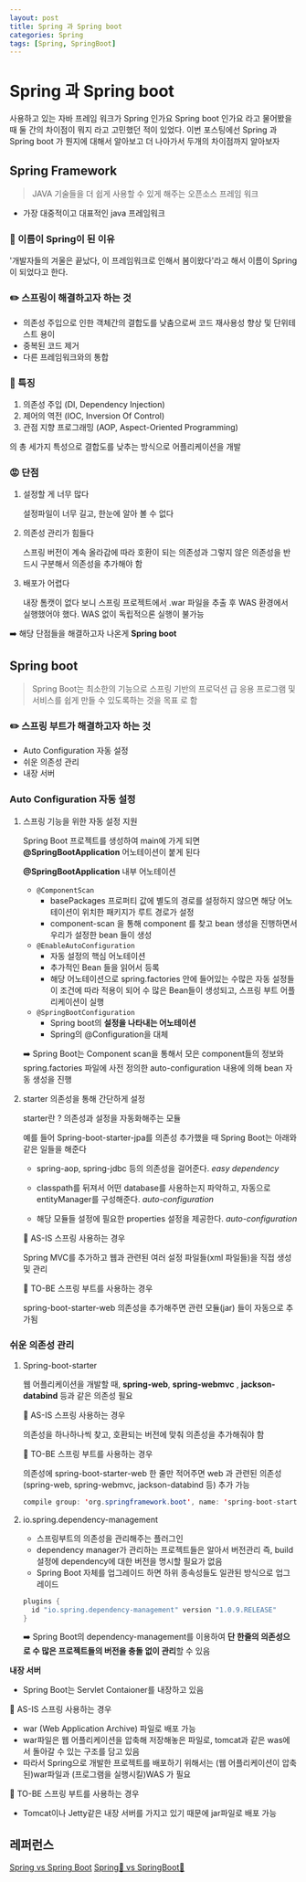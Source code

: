 ```yaml
---
layout: post
title: Spring 과 Spring boot
categories: Spring 
tags: [Spring, SpringBoot]
---
```

# Spring 과 Spring boot
사용하고 있는 자바 프레임 워크가 Spring 인가요 Spring boot 인가요 라고 물어봤을 때 둘 간의 차이점이 뭐지 라고 고민했던 적이 있었다. 이번 포스팅에선 Spring 과 Spring boot 가 뭔지에 대해서 알아보고 더 나아가서 두개의 차이점까지 알아보자

##  Spring Framework
> JAVA 기술들을 더 쉽게 사용할 수 있게 해주는 오픈소스 프레임 워크
- 가장 대중적이고 대표적인 java 프레임워크

### 🤔 이름이 Spring이 된 이유
'개발자들의 겨울은 끝났다, 이 프레임워크로 인해서 봄이왔다'라고 해서 이름이 Spring 이 되었다고 한다.

### ✏️ 스프링이 해결하고자 하는 것
- 의존성 주입으로 인한 객체간의 결합도를 낮춤으로써 코드 재사용성 향상 및 단위테스트 용이 
- 중복된 코드 제거 
- 다른 프레임워크와의 통합 

### 🥸 특징
1. 의존성 주입 (DI, Dependency Injection)
2. 제어의 역전 (IOC, Inversion Of Control)
3. 관점 지향 프로그래밍 (AOP, Aspect-Oriented Programming)

의 총 세가지 특성으로 결합도를 낮추는 방식으로 어플리케이션을 개발 

### 😡 단점
1. 설정할 게 너무 많다 

   설정파일이 너무 길고, 한눈에 알아 볼 수 없다 

2. 의존성 관리가 힘들다 

    스프링 버전이 계속 올라감에 따라 호환이 되는 의존성과 그렇지 않은 의존성을 반드시 구분해서 의존성을 추가해야 함 

3. 배포가 어렵다 

   내장 톰캣이 없다 보니 스프링 프로젝트에서 .war 파일을 추출 후 WAS 환경에서 실행했어야 했다. WAS 없이 독립적으론 실행이 불가능 

➡️ 해당 단점들을 해결하고자 나온게 **Spring boot** 

## Spring boot

> Spring Boot는 최소한의 기능으로 스프링 기반의 프로덕션 급 응용 프로그램 및 서비스를 쉽게 만들 수 있도록하는 것을 목표 로 함 

### ✏️ 스프링 부트가 해결하고자 하는 것
- Auto Configuration 자동 설정 
- 쉬운 의존성 관리
- 내장 서버

### Auto Configuration 자동 설정

1. 스프링 기능을 위한 자동 설정 지원

    Spring Boot 프로젝트를 생성하여 main에 가게 되면 **@SpringBootApplication** 어노테이션이 붙게 된다 

    **@SpringBootApplication** 내부 어노테이션 

    - `@ComponentScan` 
        - basePackages 프로퍼티 값에 별도의 경로를 설정하지 않으면 해당 어노테이션이 위치한 패키지가 루트 경로가 설정
        -  component-scan 을 통해 component 를 찾고 bean 생성을 진행하면서 우리가 설정한 bean 들이 생성
    - `@EnableAutoConfiguration` 
        - 자동 설정의 핵심 어노테이션 
        - 추가적인 Bean 들을 읽어서 등록 
        - 해당 어노테이션으로 spring.factories 안에 들어있는 수많은 자동 설정들이 조건에 따라 적용이 되어 수 많은 Bean들이 생성되고, 스프링 부트 어플리케이션이 실행
    - `@SpringBootConfiguration`
        - Spring boot의 **설정을 나타내는 어노테이션**
        - Spring의 @Configuration을 대체

    ➡️ Spring Boot는 Component scan을 통해서 모은 component들의 정보와 spring.factories 파일에 사전 정의한 auto-configuration 내용에 의해 bean 자동 생성을 진행


2. starter 의존성을 통해 간단하게 설정

    starter란 ? 의존성과 설정을 자동화해주는 모듈

    예를 들어 Spring-boot-starter-jpa를 의존성 추가했을 때 Spring Boot는 아래와 같은 일들을 해준다 

    - spring-aop, spring-jdbc 등의 의존성을 걸어준다. *easy dependency*

    - classpath를 뒤져서 어떤 database를 사용하는지 파악하고, 자동으로 entityManager를 구성해준다. *auto-configuration*

    - 해당 모듈들 설정에 필요한 properties 설정을 제공한다. *auto-configuration*

    🌿 AS-IS 스프링 사용하는 경우 

    Spring MVC를 추가하고 웹과 관련된 여러 설정 파일들(xml 파일들)을 직접 생성 및 관리

    🌳 TO-BE 스프링 부트를 사용하는 경우

    spring-boot-starter-web 의존성을 추가해주면 관련 모듈(jar) 들이 자동으로 추가됨  

### 쉬운 의존성 관리

1. Spring-boot-starter

   웹 어플리케이션을 개발할 때, **spring-web**, **spring-webmvc** , **jackson-databind** 등과 같은 의존성 필요

   🌿 AS-IS 스프링 사용하는 경우 

   의존성을 하나하나씩 찾고, 호환되는 버전에 맞춰 의존성을 추가해줘야 함 

   🌳 TO-BE 스프링 부트를 사용하는 경우 

   의존성에 spring-boot-starter-web 한 줄만 적어주면 web 과 관련된 의존성(spring-web, spring-webmvc, jackson-databind 등) 추가 가능 

   ```java
   compile group: 'org.springframework.boot', name: 'spring-boot-starter-web', version: '2.3.1.RELEASE'
   ```

2. io.spring.dependency-management
   - 스프링부트의 의존성을 관리해주는 플러그인
   - dependency manager가 관리하는 프로젝트들은 알아서 버전관리 즉, build 설정에 dependency에 대한 버전을 명시할 필요가 없음
   - Spring Boot 자체를 업그레이드 하면 하위 종속성들도 일관된 방식으로 업그레이드

   ```java
   plugins {
     id "io.spring.dependency-management" version "1.0.9.RELEASE"
   }
   ```

   ➡️ Spring Boot의 dependency-management를 이용하여 **단 한줄의 의존성으로 수 많은 프로젝트들의 버전을 충돌 없이 관리**할 수 있음 

**내장 서버**
- Spring Boot는 Servlet Contaioner를 내장하고 있음 

🌿 AS-IS 스프링 사용하는 경우 
- war (Web Application Archive) 파일로 배포 가능 
- war파일은 웹 어플리케이션을 압축해 저장해놓은 파일로, tomcat과 같은 was에서 돌아갈 수 있는 구조를 담고 있음 
- 따라서 Spring으로 개발한 프로젝트를 배포하기 위해서는 (웹 어플리케이션이 압축된)war파일과 (프로그램을 실행시킬)WAS 가 필요 

🌳 TO-BE 스프링 부트를 사용하는 경우 
- Tomcat이나 Jetty같은 내장 서버를 가지고 있기 때문에 jar파일로 배포 가능 

## 레퍼런스
[Spring vs Spring Boot](https://limjunho.github.io/2021/08/15/Spring-vs-SpringBoot.html)
[Spring🌱 vs SpringBoot🌼](https://ssoco.tistory.com/66)

